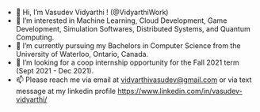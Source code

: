 - 👋 Hi, I’m Vasudev Vidyarthi ! (@VidyarthiWork)
- 👀 I’m interested in Machine Learning, Cloud Development, Game Development, Simulation Softwares, Distributed Systems, and Quantum Computing.
- 🌱 I’m currently pursuing my Bachelors in Computer Science from the University of Waterloo, Ontario, Canada.
- 💞️ I’m looking for a coop internship opportunity for the Fall 2021 term (Sept 2021 - Dec 2021).
- 📫 Please reach me via email at vidyarthivasudev@gmail.com or via text message at my linkedin profile https://www.linkedin.com/in/vasudev-vidyarthi/
